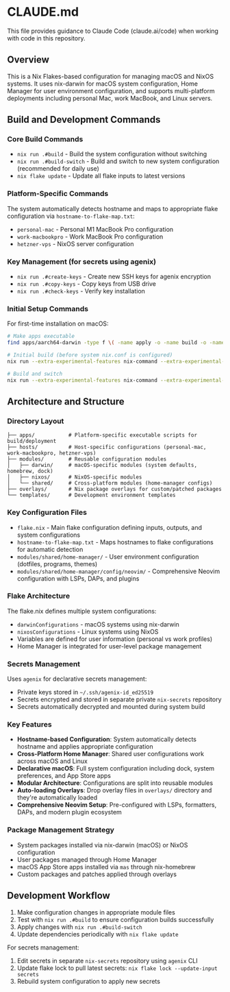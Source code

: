 # CLAUDE.md

This file provides guidance to Claude Code (claude.ai/code) when working with code in this repository.

## Overview

This is a Nix Flakes-based configuration for managing macOS and NixOS systems. It uses nix-darwin for macOS system configuration, Home Manager for user environment configuration, and supports multi-platform deployments including personal Mac, work MacBook, and Linux servers.

## Build and Development Commands

### Core Build Commands
- `nix run .#build` - Build the system configuration without switching
- `nix run .#build-switch` - Build and switch to new system configuration (recommended for daily use)
- `nix flake update` - Update all flake inputs to latest versions

### Platform-Specific Commands
The system automatically detects hostname and maps to appropriate flake configuration via `hostname-to-flake-map.txt`:
- `personal-mac` - Personal M1 MacBook Pro configuration
- `work-macbookpro` - Work MacBook Pro configuration
- `hetzner-vps` - NixOS server configuration

### Key Management (for secrets using agenix)
- `nix run .#create-keys` - Create new SSH keys for agenix encryption
- `nix run .#copy-keys` - Copy keys from USB drive
- `nix run .#check-keys` - Verify key installation

### Initial Setup Commands
For first-time installation on macOS:
```bash
# Make apps executable
find apps/aarch64-darwin -type f \( -name apply -o -name build -o -name build-switch -o -name create-keys -o -name copy-keys -o -name check-keys \) -exec chmod +x {} \;

# Initial build (before system nix.conf is configured)
nix run --extra-experimental-features nix-command --extra-experimental-features flakes .#build

# Build and switch
nix run --extra-experimental-features nix-command --extra-experimental-features flakes .#build-switch
```

## Architecture and Structure

### Directory Layout
```
├── apps/           # Platform-specific executable scripts for build/deployment
├── hosts/          # Host-specific configurations (personal-mac, work-macbookpro, hetzner-vps)
├── modules/        # Reusable configuration modules
│   ├── darwin/     # macOS-specific modules (system defaults, homebrew, dock)
│   ├── nixos/      # NixOS-specific modules
│   └── shared/     # Cross-platform modules (home-manager configs)
├── overlays/       # Nix package overlays for custom/patched packages
└── templates/      # Development environment templates
```

### Key Configuration Files
- `flake.nix` - Main flake configuration defining inputs, outputs, and system configurations
- `hostname-to-flake-map.txt` - Maps hostnames to flake configurations for automatic detection
- `modules/shared/home-manager/` - User environment configuration (dotfiles, programs, themes)
- `modules/shared/home-manager/config/neovim/` - Comprehensive Neovim configuration with LSPs, DAPs, and plugins

### Flake Architecture
The flake.nix defines multiple system configurations:
- `darwinConfigurations` - macOS systems using nix-darwin
- `nixosConfigurations` - Linux systems using NixOS
- Variables are defined for user information (personal vs work profiles)
- Home Manager is integrated for user-level package management

### Secrets Management
Uses `agenix` for declarative secrets management:
- Private keys stored in `~/.ssh/agenix-id_ed25519`
- Secrets encrypted and stored in separate private `nix-secrets` repository
- Secrets automatically decrypted and mounted during system build

### Key Features
- **Hostname-based Configuration**: System automatically detects hostname and applies appropriate configuration
- **Cross-Platform Home Manager**: Shared user configurations work across macOS and Linux
- **Declarative macOS**: Full system configuration including dock, system preferences, and App Store apps
- **Modular Architecture**: Configurations are split into reusable modules
- **Auto-loading Overlays**: Drop overlay files in `overlays/` directory and they're automatically loaded
- **Comprehensive Neovim Setup**: Pre-configured with LSPs, formatters, DAPs, and modern plugin ecosystem

### Package Management Strategy
- System packages installed via nix-darwin (macOS) or NixOS configuration
- User packages managed through Home Manager
- macOS App Store apps installed via `mas` through nix-homebrew
- Custom packages and patches applied through overlays

## Development Workflow

1. Make configuration changes in appropriate module files
2. Test with `nix run .#build` to ensure configuration builds successfully
3. Apply changes with `nix run .#build-switch`
4. Update dependencies periodically with `nix flake update`

For secrets management:
1. Edit secrets in separate `nix-secrets` repository using `agenix` CLI
2. Update flake lock to pull latest secrets: `nix flake lock --update-input secrets`
3. Rebuild system configuration to apply new secrets